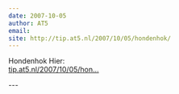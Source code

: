 ```yaml
---
date: 2007-10-05
author: AT5
email: 
site: http://tip.at5.nl/2007/10/05/hondenhok/
---
```


<p>Hondenhok Hier:<br />
<a href="http://tip.at5.nl/2007/10/05/hondenhok/" title="http://tip.at5.nl/2007/10/05/hondenhok/" rel="nofollow">tip.at5.nl/2007/10/05/hon...</a></p>
---